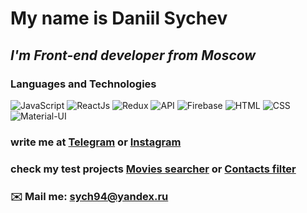 # My name is **Daniil Sychev**
## *I'm Front-end developer from Moscow*

### Languages and Technologies 
![JavaScript](https://img.shields.io/badge/-JavaScript-090909?style=for-the-badge&logo=JavaScript)
![ReactJs](https://img.shields.io/badge/-React%20Js-090909?style=for-the-badge&logo=React)
![Redux](https://img.shields.io/badge/-Redux-090909?style=for-the-badge&logo=Redux)
![API](https://img.shields.io/badge/-REST&#032;API-090909?style=for-the-badge)
![Firebase](https://img.shields.io/badge/-Firebase-090909?style=for-the-badge&logo=Firebase)
![HTML](https://img.shields.io/badge/-HTML-090909?style=for-the-badge&logo=html5)
![CSS](https://img.shields.io/badge/-CSS-090909?style=for-the-badge&logo=css3)
![Material-UI](https://img.shields.io/badge/-Material%20UI-090909?style=for-the-badge&logo=material-ui)


### write me at [Telegram](https://t.me/SeeYou776) or [Instagram](https://www.instagram.com/dania_sych)
### check my test projects [Movies searcher](https://movies-trailer-search.herokuapp.com/) or [Contacts filter](https://contacts-list-react.herokuapp.com/)

### ✉️ Mail me: sych94@yandex.ru

<!--
**KgStar777/kgstar777** is a ✨ _special_ ✨ repository because its `README.md` (this file) appears on your GitHub profile.

Here are some ideas to get you started:

![TypeScript](https://img.shields.io/badge/-TypeScript-090909?style=for-the-badge&logo=TypeScript)

- 🔭 I’m currently working on ...
- 🌱 I’m currently learning ...
- 👯 I’m looking to collaborate on ...
- 🤔 I’m looking for help with ...
- 💬 Ask me about ...
- 📫 How to reach me: ...
- 😄 Pronouns: ...
- ⚡ Fun fact: ...
-->
